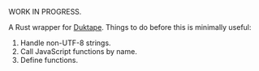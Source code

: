 WORK IN PROGRESS.

A Rust wrapper for [Duktape](http://duktape.org/).  Things to do before
this is minimally useful:

1. Handle non-UTF-8 strings.
2. Call JavaScript functions by name.
3. Define functions.
